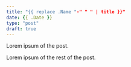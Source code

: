 ```yaml
---
title: "{{ replace .Name "-" " " | title }}"
date: {{ .Date }}
type: "post"
draft: true
---
```


Lorem ipsum of the post.
<!-- more -->
Lorem ipsum of the rest of the post.